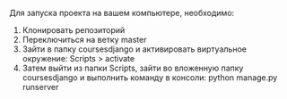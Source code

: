 Для запуска проекта на вашем компьютере, необходимо:
1) Клонировать репозиторий
2) Переключиться на ветку master
3) Зайти в папку coursesdjango и активировать виртуальное окружение:  Scripts > activate
4) Затем выйти из папки Scripts, зайти во вложенную папку coursesdjango и выполнить команду в консоли: python manage.py runserver
